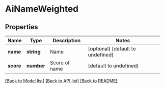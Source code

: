 
# AiNameWeighted

## Properties
Name | Type | Description | Notes
------------ | ------------- | ------------- | -------------
**name** | **string** | Name              | [optional] [default to undefined]
**score** | **number** | Score of name              | [default to undefined]



[[Back to Model list]](README.md#documentation-for-models) [[Back to API list]](README.md#documentation-for-api-endpoints) [[Back to README]](README.md)
